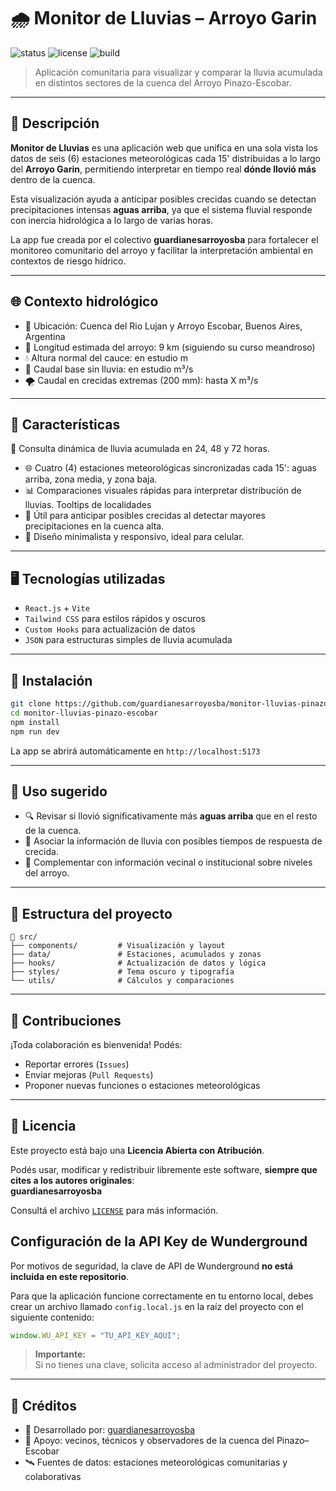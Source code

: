 # 🌧️ Monitor de Lluvias – Arroyo Garin

![status](https://img.shields.io/badge/status-en%20desarrollo-blue)
![license](https://img.shields.io/badge/licencia-abierta%20con%20atribuci%C3%B3n-brightgreen)
![build](https://img.shields.io/badge/build-manual-lightgrey)

> Aplicación comunitaria para visualizar y comparar la lluvia acumulada en distintos sectores de la cuenca del Arroyo Pinazo-Escobar.

---

## 📖 Descripción

**Monitor de Lluvias** es una aplicación web que unifica en una sola vista los datos de seis (6) estaciones meteorológicas cada 15' distribuidas a lo largo del **Arroyo Garin**, permitiendo interpretar en tiempo real **dónde llovió más** dentro de la cuenca.

Esta visualización ayuda a anticipar posibles crecidas cuando se detectan precipitaciones intensas **aguas arriba**, ya que el sistema fluvial responde con inercia hidrológica a lo largo de varias horas.

La app fue creada por el colectivo **guardianesarroyosba** para fortalecer el monitoreo comunitario del arroyo y facilitar la interpretación ambiental en contextos de riesgo hídrico.

---

## 🌐 Contexto hidrológico

- 📍 Ubicación: Cuenca del Rio Lujan y Arroyo Escobar, Buenos Aires, Argentina  
- 📏 Longitud estimada del arroyo: 9 km (siguiendo su curso meandroso)  
- 💧 Altura normal del cauce: en estudio m  
- 🌊 Caudal base sin lluvia: en estudio m³/s  
- 🌪️ Caudal en crecidas extremas (200 mm): hasta X m³/s  

---

## 🧰 Características

 🔁 Consulta dinámica de lluvia acumulada en 24, 48 y 72 horas.  
- 🌐 Cuatro (4) estaciones meteorológicas sincronizadas cada 15': aguas arriba, zona media, y zona baja.  
- 📊 Comparaciones visuales rápidas para interpretar distribución de lluvias. Tooltips de localidades 
- 🔎 Útil para anticipar posibles crecidas al detectar mayores precipitaciones en la cuenca alta.  
- 🎯 Diseño minimalista y responsivo, ideal para celular.  

---

## 🖥️ Tecnologías utilizadas

- `React.js` + `Vite`  
- `Tailwind CSS` para estilos rápidos y oscuros  
- `Custom Hooks` para actualización de datos  
- `JSON` para estructuras simples de lluvia acumulada  

---

## 🚀 Instalación

```bash
git clone https://github.com/guardianesarroyosba/monitor-lluvias-pinazo-escobar.git
cd monitor-lluvias-pinazo-escobar
npm install
npm run dev
```

La app se abrirá automáticamente en `http://localhost:5173`

---

## 🧪 Uso sugerido

- 🔍 Revisar si llovió significativamente más **aguas arriba** que en el resto de la cuenca.  
- 🧠 Asociar la información de lluvia con posibles tiempos de respuesta de crecida.  
- 📌 Complementar con información vecinal o institucional sobre niveles del arroyo.  

---

## 📂 Estructura del proyecto

```
📁 src/
├── components/         # Visualización y layout
├── data/               # Estaciones, acumulados y zonas
├── hooks/              # Actualización de datos y lógica
├── styles/             # Tema oscuro y tipografía
└── utils/              # Cálculos y comparaciones
```

---

## 🤝 Contribuciones

¡Toda colaboración es bienvenida! Podés:

- Reportar errores (`Issues`)  
- Enviar mejoras (`Pull Requests`)  
- Proponer nuevas funciones o estaciones meteorológicas  

---

## 🪪 Licencia

Este proyecto está bajo una **Licencia Abierta con Atribución**.

Podés usar, modificar y redistribuir libremente este software, **siempre que cites a los autores originales**:  
**guardianesarroyosba**

Consultá el archivo [`LICENSE`](./LICENSE) para más información.


## Configuración de la API Key de Wunderground

Por motivos de seguridad, la clave de API de Wunderground **no está incluida en este repositorio**.

Para que la aplicación funcione correctamente en tu entorno local, debes crear un archivo llamado `config.local.js` en la raíz del proyecto con el siguiente contenido:

```js
window.WU_API_KEY = "TU_API_KEY_AQUI";
```

> **Importante:**  
Si no tienes una clave, solicita acceso al administrador del proyecto.

---

## 🧠 Créditos

- 🌱 Desarrollado por: [guardianesarroyosba](https://github.com/guardianesarroyosba)  
- 🤝 Apoyo: vecinos, técnicos y observadores de la cuenca del Pinazo–Escobar  
- 🛰️ Fuentes de datos: estaciones meteorológicas comunitarias y colaborativas  
